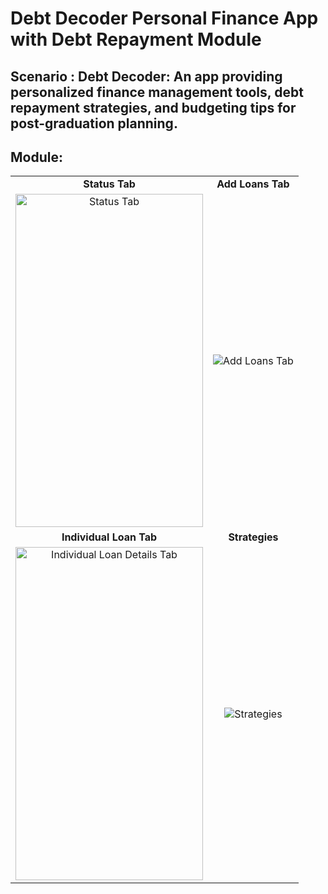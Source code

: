 # Debt Decoder Personal Finance App with Debt Repayment Module

## Scenario : Debt Decoder: An app providing personalized finance management tools, debt repayment strategies, and budgeting tips for post-graduation planning.

## Module:<br>
<table>
  <tr>
    <td align="center"><strong>Status Tab</strong></td>
    <td align="center"><strong>Add Loans Tab</strong></td>
  </tr>
  <tr>
    <td align="center">
      <img src="https://github.com/Bernardbyy/DebtDecoder/assets/75737130/33161bf1-8ce4-4312-a3fb-1fd8972767a0" alt="Status Tab" width="300" height="533">
    </td>
    <td align="center">
      <img src="https://github.com/Bernardbyy/DebtDecoder/assets/75737130/a4a72b7b-bdff-4136-b9a8-52912b5165e9" alt="Add Loans Tab">
    </td>
  </tr>
  <tr>
    <td align="center"><strong>Individual Loan Tab</strong></td>
    <td align="center"><strong>Strategies</strong></td>
  </tr>
  <tr>
    <td align="center">
      <img src="https://github.com/Bernardbyy/DebtDecoder/assets/75737130/423b7dc2-e91a-4e12-a4cd-f09589b285d9" alt="Individual Loan Details Tab" width="300" height="533">
    </td>
    <td align="center">
      <img src="https://github.com/Bernardbyy/DebtDecoder/assets/75737130/0792b6f5-62e6-439b-9a68-af6ecf22b3df" alt="Strategies">
    </td>
  </tr>
</table>




